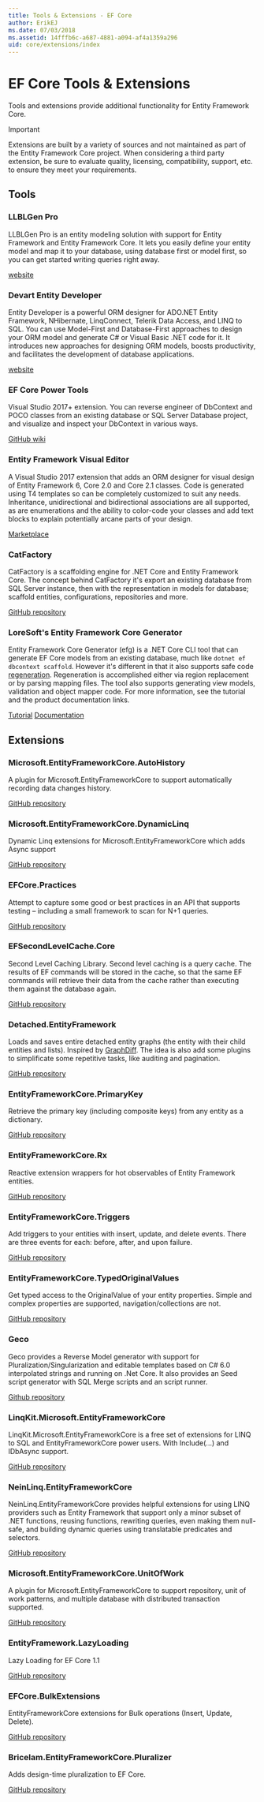 ```yaml
---
title: Tools & Extensions - EF Core
author: ErikEJ
ms.date: 07/03/2018
ms.assetid: 14fffb6c-a687-4881-a094-af4a1359a296
uid: core/extensions/index
---
```


# EF Core Tools & Extensions

Tools and extensions provide additional functionality for Entity Framework Core.

> [!IMPORTANT]  
> Extensions are built by a variety of sources and not maintained as part of the Entity Framework Core project. When considering a third party extension, be sure to evaluate quality, licensing, compatibility, support, etc. to ensure they meet your requirements.

## Tools

### LLBLGen Pro

LLBLGen Pro is an entity modeling solution with support for Entity Framework and Entity Framework Core. It lets you easily define your entity model and map it to your database, using database first or model first, so you can get started writing queries right away.

[website](https://www.llblgen.com/)

### Devart Entity Developer

Entity Developer is a powerful ORM designer for ADO.NET Entity Framework, NHibernate, LinqConnect, Telerik Data Access, and LINQ to SQL. You can use  Model-First and Database-First approaches to design your ORM model and generate C# or Visual Basic .NET code for it. It introduces new approaches for designing ORM models, boosts productivity, and facilitates the development of database applications.

[website](https://www.devart.com/entitydeveloper/)

### EF Core Power Tools

Visual Studio 2017+ extension. You can reverse engineer of DbContext and POCO classes from an existing database or SQL Server Database project, and visualize and inspect your DbContext in various ways.

[GitHub wiki](https://github.com/ErikEJ/SqlCeToolbox/wiki/EF-Core-Power-Tools)

### Entity Framework Visual Editor

A Visual Studio 2017 extension that adds an ORM designer for visual design of Entity Framework 6, Core 2.0 and Core 2.1 classes. Code is generated using T4 templates so can be completely customized to suit any needs. Inheritance, unidirectional and bidirectional associations are all supported, as are enumerations and the ability to color-code your classes and add text blocks to explain potentially arcane parts of your design.

[Marketplace](https://marketplace.visualstudio.com/items?itemName=michaelsawczyn.EFDesigner)

### CatFactory

CatFactory is a scaffolding engine for .NET Core and Entity Framework Core. The concept behind CatFactory it's export an existing database from SQL Server instance, then with the representation in models for database; scaffold entities, configurations, repositories and more.<!-- sentence needs review -->

[GitHub repository](https://github.com/hherzl/CatFactory.EntityFrameworkCore)

### LoreSoft's Entity Framework Core Generator

Entity Framework Core Generator (efg) is a .NET Core CLI tool that can generate EF Core models from an existing database, much like `dotnet ef dbcontext scaffold`. However it's different in that it also supports safe code [regeneration](https://efg.loresoft.com/en/latest/regeneration/). Regeneration is accomplished either via region replacement or by parsing mapping files. The tool also supports generating view models, validation and object mapper code. For more information, see the tutorial and the product documentation links.

[Tutorial](http://www.loresoft.com/Generate-ASP-NET-Web-API)
[Documentation](https://efg.loresoft.com/en/latest/)

## Extensions

### Microsoft.EntityFrameworkCore.AutoHistory

A plugin for Microsoft.EntityFrameworkCore to support automatically recording data changes history.

[GitHub repository](https://github.com/Arch/AutoHistory/)

### Microsoft.EntityFrameworkCore.DynamicLinq

Dynamic Linq extensions for Microsoft.EntityFrameworkCore which adds Async support

 [GitHub repository](https://github.com/StefH/System.Linq.Dynamic.Core/)

### EFCore.Practices

Attempt to capture some good or best practices in an API that supports testing – including a small framework to scan for N+1 queries.

[GitHub repository](https://github.com/riezebosch/efcore-practices/tree/master/src/EFCore.Practices/)

### EFSecondLevelCache.Core

Second Level Caching Library. Second level caching is a query cache. The results of EF commands will be stored in the cache, so that the same EF commands will retrieve their data from the cache rather than executing them against the database again.

[GitHub repository](https://github.com/VahidN/EFSecondLevelCache.Core/)

### Detached.EntityFramework

Loads and saves entire detached entity graphs (the entity with their child entities and lists). Inspired by [GraphDiff](https://github.com/refactorthis/GraphDiff/). The idea is also add some plugins to simplificate some repetitive tasks, like auditing and pagination.

[GitHub repository](https://github.com/leonardoporro/Detached/)

### EntityFrameworkCore.PrimaryKey

Retrieve the primary key (including composite keys) from any entity as a dictionary.

[GitHub repository](https://github.com/NickStrupat/EntityFramework.PrimaryKey/)

### EntityFrameworkCore.Rx

Reactive extension wrappers for hot observables of Entity Framework entities.

[GitHub repository](https://github.com/NickStrupat/EntityFramework.Rx/)

### EntityFrameworkCore.Triggers

Add triggers to your entities with insert, update, and delete events. There are three events for each: before, after, and upon failure.

[GitHub repository](https://github.com/NickStrupat/EntityFramework.Triggers/)

### EntityFrameworkCore.TypedOriginalValues

Get typed access to the OriginalValue of your entity properties. Simple and complex properties are supported, navigation/collections are not.

[GitHub repository](https://github.com/NickStrupat/EntityFramework.TypedOriginalValues/)

### Geco

Geco provides a Reverse Model generator with support for Pluralization/Singularization and editable templates based on C# 6.0 interpolated strings and running on .Net Core. It also provides an Seed script generator with SQL Merge scripts and an script runner.

[Github repository](https://github.com/iQuarc/Geco)

### LinqKit.Microsoft.EntityFrameworkCore

LinqKit.Microsoft.EntityFrameworkCore is a free set of extensions for LINQ to SQL and EntityFrameworkCore power users. With Include(...) and IDbAsync support.

[GitHub repository](https://github.com/scottksmith95/LINQKit/)

### NeinLinq.EntityFrameworkCore

NeinLinq.EntityFrameworkCore provides helpful extensions for using LINQ providers such as Entity Framework that support only a minor subset of .NET functions, reusing functions, rewriting queries, even making them null-safe, and building dynamic queries using translatable predicates and selectors.

[GitHub repository](https://github.com/axelheer/nein-linq/)

### Microsoft.EntityFrameworkCore.UnitOfWork

A plugin for Microsoft.EntityFrameworkCore to support repository, unit of work patterns, and multiple database with distributed transaction supported.

[GitHub repository](https://github.com/Arch/UnitOfWork/)

### EntityFramework.LazyLoading

Lazy Loading for EF Core 1.1

[GitHub repository](https://github.com/darxis/EntityFramework.LazyLoading)

### EFCore.BulkExtensions

EntityFrameworkCore extensions for Bulk operations (Insert, Update, Delete).

[GitHub repository](https://github.com/borisdj/EFCore.BulkExtensions)

### Bricelam.EntityFrameworkCore.Pluralizer

Adds design-time pluralization to EF Core.

[GitHub repository](https://github.com/bricelam/EFCore.Pluralizer)
